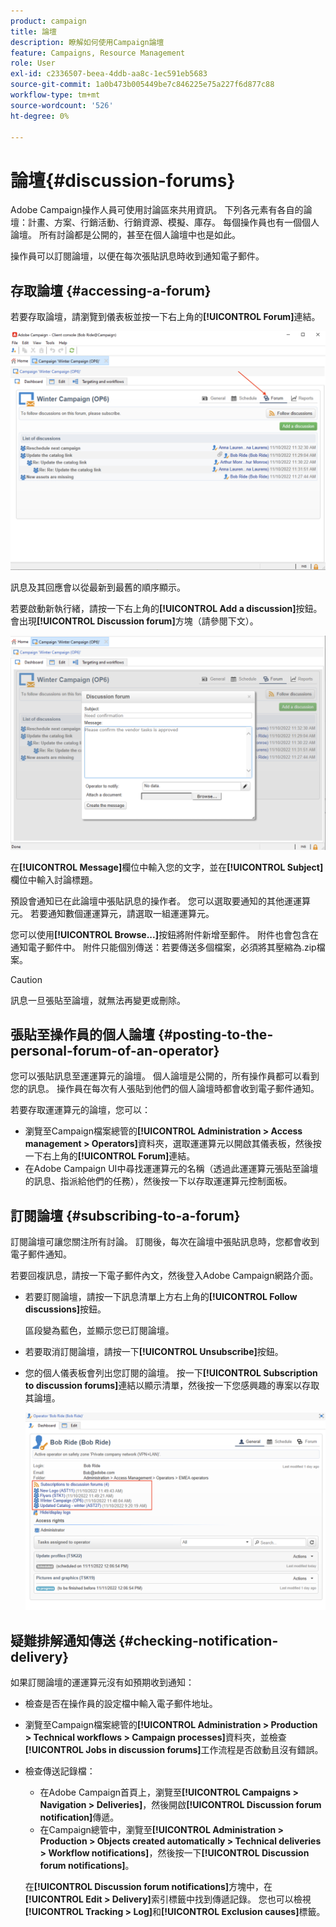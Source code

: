 ```yaml
---
product: campaign
title: 論壇
description: 瞭解如何使用Campaign論壇
feature: Campaigns, Resource Management
role: User
exl-id: c2336507-beea-4ddb-aa8c-1ec591eb5683
source-git-commit: 1a0b473b005449be7c846225e75a227f6d877c88
workflow-type: tm+mt
source-wordcount: '526'
ht-degree: 0%

---
```


# 論壇{#discussion-forums}

Adobe Campaign操作人員可使用討論區來共用資訊。 下列各元素有各自的論壇：計畫、方案、行銷活動、行銷資源、模擬、庫存。 每個操作員也有一個個人論壇。 所有討論都是公開的，甚至在個人論壇中也是如此。

操作員可以訂閱論壇，以便在每次張貼訊息時收到通知電子郵件。

## 存取論壇 {#accessing-a-forum}

若要存取論壇，請瀏覽到儀表板並按一下右上角的&#x200B;**[!UICONTROL Forum]**&#x200B;連結。

![](assets/mrm-forum-icon.png)

訊息及其回應會以從最新到最舊的順序顯示。

若要啟動新執行緒，請按一下右上角的&#x200B;**[!UICONTROL Add a discussion]**&#x200B;按鈕。 會出現&#x200B;**[!UICONTROL Discussion forum]**&#x200B;方塊（請參閱下文）。

![](assets/mrm-forum-new-thread.png)


在&#x200B;**[!UICONTROL Message]**&#x200B;欄位中輸入您的文字，並在&#x200B;**[!UICONTROL Subject]**&#x200B;欄位中輸入討論標題。

預設會通知已在此論壇中張貼訊息的操作者。 您可以選取要通知的其他運運算元。 若要通知數個運運算元，請選取一組運運算元。

您可以使用&#x200B;**[!UICONTROL Browse...]**&#x200B;按鈕將附件新增至郵件。 附件也會包含在通知電子郵件中。 附件只能個別傳送：若要傳送多個檔案，必須將其壓縮為.zip檔案。

>[!CAUTION]
>
>訊息一旦張貼至論壇，就無法再變更或刪除。

## 張貼至操作員的個人論壇 {#posting-to-the-personal-forum-of-an-operator}

您可以張貼訊息至運運算元的論壇。 個人論壇是公開的，所有操作員都可以看到您的訊息。 操作員在每次有人張貼到他們的個人論壇時都會收到電子郵件通知。

若要存取運運算元的論壇，您可以：

* 瀏覽至Campaign檔案總管的&#x200B;**[!UICONTROL Administration > Access management > Operators]**&#x200B;資料夾，選取運運算元以開啟其儀表板，然後按一下右上角的&#x200B;**[!UICONTROL Forum]**&#x200B;連結。
* 在Adobe Campaign UI中尋找運運算元的名稱（透過此運運算元張貼至論壇的訊息、指派給他們的任務），然後按一下以存取運運算元控制面板。

## 訂閱論壇 {#subscribing-to-a-forum}

訂閱論壇可讓您關注所有討論。 訂閱後，每次在論壇中張貼訊息時，您都會收到電子郵件通知。

若要回複訊息，請按一下電子郵件內文，然後登入Adobe Campaign網路介面。

* 若要訂閱論壇，請按一下訊息清單上方右上角的&#x200B;**[!UICONTROL Follow discussions]**&#x200B;按鈕。

  區段變為藍色，並顯示您已訂閱論壇。

* 若要取消訂閱論壇，請按一下&#x200B;**[!UICONTROL Unsubscribe]**&#x200B;按鈕。

* 您的個人儀表板會列出您訂閱的論壇。 按一下&#x200B;**[!UICONTROL Subscription to discussion forums]**&#x200B;連結以顯示清單，然後按一下您感興趣的專案以存取其論壇。

  ![](assets/forum-subscribed.png)


## 疑難排解通知傳送 {#checking-notification-delivery}

如果訂閱論壇的運運算元沒有如預期收到通知：

* 檢查是否在操作員的設定檔中輸入電子郵件地址。
* 瀏覽至Campaign檔案總管的&#x200B;**[!UICONTROL Administration > Production > Technical workflows > Campaign processes]**&#x200B;資料夾，並檢查&#x200B;**[!UICONTROL Jobs in discussion forums]**&#x200B;工作流程是否啟動且沒有錯誤。
* 檢查傳送記錄檔：

   * 在Adobe Campaign首頁上，瀏覽至&#x200B;**[!UICONTROL Campaigns > Navigation > Deliveries]**，然後開啟&#x200B;**[!UICONTROL Discussion forum notification]**&#x200B;傳遞。
   * 在Campaign總管中，瀏覽至&#x200B;**[!UICONTROL Administration > Production > Objects created automatically > Technical deliveries > Workflow notifications]**，然後按一下&#x200B;**[!UICONTROL Discussion forum notifications]**。

  在&#x200B;**[!UICONTROL Discussion forum notifications]**&#x200B;方塊中，在&#x200B;**[!UICONTROL Edit > Delivery]**&#x200B;索引標籤中找到傳遞記錄。 您也可以檢視&#x200B;**[!UICONTROL Tracking > Log]**&#x200B;和&#x200B;**[!UICONTROL Exclusion causes]**&#x200B;標籤。
